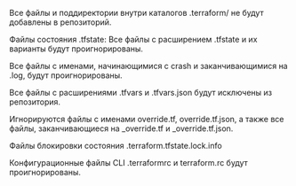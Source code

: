 Все файлы и поддиректории внутри каталогов .terraform/ не будут добавлены в репозиторий.

Файлы состояния .tfstate: Все файлы с расширением .tfstate и их варианты будут проигнорированы. 

Все файлы с именами, начинающимися с crash и заканчивающимися на .log, будут проигнорированы.

Все файлы с расширениями .tfvars и .tfvars.json будут исключены из репозитория.

Игнорируются файлы с именами override.tf, override.tf.json, а также все файлы, заканчивающиеся на _override.tf и _override.tf.json.

Файлы блокировки состояния .terraform.tfstate.lock.info

Конфигурационные файлы CLI .terraformrc и terraform.rc будут проигнорированы.